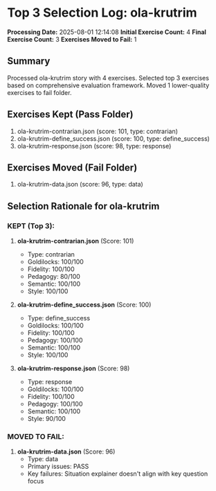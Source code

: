 # Top 3 Selection Log: ola-krutrim

**Processing Date:** 2025-08-01 12:14:08
**Initial Exercise Count:** 4
**Final Exercise Count:** 3
**Exercises Moved to Fail:** 1

## Summary

Processed ola-krutrim story with 4 exercises.
Selected top 3 exercises based on comprehensive evaluation framework.
Moved 1 lower-quality exercises to fail folder.

## Exercises Kept (Pass Folder)

1. ola-krutrim-contrarian.json (score: 101, type: contrarian)
2. ola-krutrim-define_success.json (score: 100, type: define_success)
3. ola-krutrim-response.json (score: 98, type: response)

## Exercises Moved (Fail Folder)

1. ola-krutrim-data.json (score: 96, type: data)

## Selection Rationale for ola-krutrim

### KEPT (Top 3):
1. **ola-krutrim-contrarian.json** (Score: 101)
   - Type: contrarian
   - Goldilocks: 100/100
   - Fidelity: 100/100
   - Pedagogy: 80/100
   - Semantic: 100/100
   - Style: 100/100

2. **ola-krutrim-define_success.json** (Score: 100)
   - Type: define_success
   - Goldilocks: 100/100
   - Fidelity: 100/100
   - Pedagogy: 100/100
   - Semantic: 100/100
   - Style: 100/100

3. **ola-krutrim-response.json** (Score: 98)
   - Type: response
   - Goldilocks: 100/100
   - Fidelity: 100/100
   - Pedagogy: 100/100
   - Semantic: 100/100
   - Style: 90/100

### MOVED TO FAIL:
1. **ola-krutrim-data.json** (Score: 96)
   - Type: data
   - Primary issues: PASS
   - Key failures: Situation explainer doesn't align with key question focus

